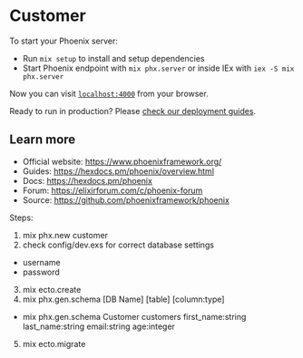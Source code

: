 # Customer

To start your Phoenix server:

  * Run `mix setup` to install and setup dependencies
  * Start Phoenix endpoint with `mix phx.server` or inside IEx with `iex -S mix phx.server`

Now you can visit [`localhost:4000`](http://localhost:4000) from your browser.

Ready to run in production? Please [check our deployment guides](https://hexdocs.pm/phoenix/deployment.html).

## Learn more

  * Official website: https://www.phoenixframework.org/
  * Guides: https://hexdocs.pm/phoenix/overview.html
  * Docs: https://hexdocs.pm/phoenix
  * Forum: https://elixirforum.com/c/phoenix-forum
  * Source: https://github.com/phoenixframework/phoenix

Steps:
1. mix phx.new customer
2. check config/dev.exs for correct database settings
  - username
  - password
3. mix ecto.create
4. mix phx.gen.schema [DB Name] [table] [column:type]
  - mix phx.gen.schema Customer customers first_name:string last_name:string email:string age:integer
5. mix ecto.migrate